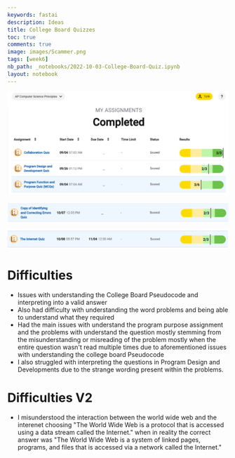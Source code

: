 ```yaml
---
keywords: fastai
description: Ideas
title: College Board Quizzes 
toc: true
comments: true
image: images/Scammer.png
tags: [week6]
nb_path: _notebooks/2022-10-03-College-Board-Quiz.ipynb
layout: notebook
---
```


<!--
#################################################
### THIS FILE WAS AUTOGENERATED! DO NOT EDIT! ###
#################################################
# file to edit: _notebooks/2022-10-03-College-Board-Quiz.ipynb
-->

<div class="container" id="notebook-container">
        
<div class="cell border-box-sizing text_cell rendered"><div class="inner_cell">
<div class="text_cell_render border-box-sizing rendered_html">
<p><img src="https://github.com/Tirth-Thakkar/APCSP-Blog/blob/master/images/Completion.png?raw=true" alt="Completion"></p>

</div>
</div>
</div>
<div class="cell border-box-sizing text_cell rendered"><div class="inner_cell">
<div class="text_cell_render border-box-sizing rendered_html">
<p><img src="https://github.com/Tirth-Thakkar/APCSP-Blog/blob/master/images/Error_Correction_Quiz.png?raw=true" alt="Completion"></p>

</div>
</div>
</div>
<div class="cell border-box-sizing text_cell rendered"><div class="inner_cell">
<div class="text_cell_render border-box-sizing rendered_html">
<p><img src="https://github.com/Tirth-Thakkar/APCSP-Blog/blob/master/images/Internet_Quiz.png?raw=true" alt="Completion"></p>

</div>
</div>
</div>
<div class="cell border-box-sizing text_cell rendered"><div class="inner_cell">
<div class="text_cell_render border-box-sizing rendered_html">
<h1 id="Difficulties">Difficulties<a class="anchor-link" href="#Difficulties"> </a></h1><ul>
<li>Issues with understanding the College Board Pseudocode and interpreting into a valid answer</li>
<li>Also had difficulty with understanding the word problems and being able to understand what they required </li>
<li>Had the main issues with understand the program purpose assignment and the problems with understand the question mostly stemming from the misunderstanding or misreading of the problem mostly when the entire question wasn't read multiple times due to aforementioned issues with understanding the college board Pseudocode </li>
<li>I also struggled with interpreting the questions in Program Design and Developments due to the strange wording present within the problems.   </li>
</ul>

</div>
</div>
</div>
<div class="cell border-box-sizing text_cell rendered"><div class="inner_cell">
<div class="text_cell_render border-box-sizing rendered_html">
<h1 id="Difficulties-V2">Difficulties V2<a class="anchor-link" href="#Difficulties-V2"> </a></h1><ul>
<li>I misunderstood the interaction between the world wide web and the interenet choosing "The World Wide Web is a protocol that is accessed using a data stream called the Internet." when in reality the correct answer was "The World Wide Web is a system of linked pages, programs, and files that is accessed via a network called the Internet."     </li>
</ul>

</div>
</div>
</div>
</div>
 

